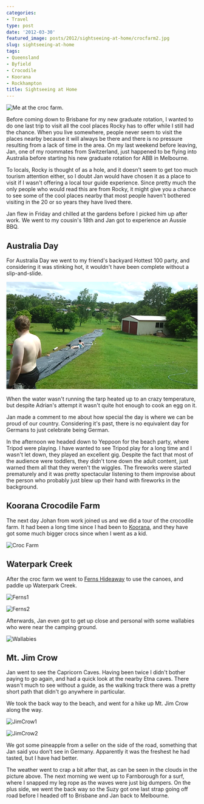 ```yaml
---
categories:
- Travel
type: post
date: '2012-03-30'
featured_image: posts/2012/sightseeing-at-home/crocfarm2.jpg
slug: sightseeing-at-home
tags:
- Queensland
- Byfield
- Crocodile
- Koorana
- Rockhampton
title: Sightseeing at Home
---
```


![Me at the croc farm.](crocfarm2.jpg)

Before coming down to Brisbane for my new graduate rotation, I wanted to do one last trip to visit all the cool places Rocky has to offer while I still had the chance. When you live somewhere, people never seem to visit the places nearby because it will always be there and there is no pressure resulting from a lack of time in the area. On my last weekend before leaving, Jan, one of my roommates from Switzerland, just happened to be flying into Australia before starting his new graduate rotation for ABB in Melbourne.

To locals, Rocky is thought of as a hole, and it doesn't seem to get too much tourism attention either, so I doubt Jan would have chosen it as a place to visit if I wasn't offering a local tour guide experience. Since pretty much the only people who would read this are from Rocky, it might give you a chance to see some of the cool places nearby that most people haven't bothered visiting in the 20 or so years they have lived there.

Jan flew in Friday and chilled at the gardens before I picked him up after work. We went to my cousin's 18th and Jan got to experience an Aussie BBQ.

## Australia Day

For Australia Day we went to my friend's backyard Hottest 100 party, and considering it was stinking hot, it wouldn't have been complete without a slip-and-slide.

![Slip and Slide](ozday1.png "Australia Day Split-n-Slide")

When the water wasn't running the tarp heated up to an crazy temperature, but despite Adrian's attempt it wasn't quite hot enough to cook an egg on it.

Jan made a comment to me about how special the day is where we can be proud of our country. Considering it's past, there is no equivalent day for Germans to just celebrate being German.

In the afternoon we headed down to Yeppoon for the beach party, where Tripod were playing. I have wanted to see Tripod play for a long time and I wasn't let down, they played an excellent gig. Despite the fact that most of the audience were toddlers, they didn't tone down the adult content, just warned them all that they weren't the wiggles. The fireworks were started prematurely and it was pretty spectacular listening to them improvise about the person who probably just blew up their hand with fireworks in the background.

## Koorana Crocodile Farm

The next day Johan from work joined us and we did a tour of the crocodile farm. It had been a long time since I had been to [Koorana](http://www.koorana.com.au/), and they have got some much bigger crocs since when I went as a kid.

![Croc Farm](crocfarm1.jpg "Koorana Croc Farm")

## Waterpark Creek

After the croc farm we went to [Ferns Hideaway](http://www.fernshideaway.com.au/) to use the canoes, and paddle up Waterpark Creek.

![Ferns1](ferns1.jpg)

![Ferns2](ferns2.jpg)

Afterwards, Jan even got to get up close and personal with some wallabies who were near the camping ground.

![Wallabies](ferns3.jpg)

## Mt. Jim Crow

Jan went to see the Capricorn Caves. Having been twice I didn't bother paying to go again, and had a quick look at the nearby Etna caves. There wasn't much to see without a guide, as the walking track there was a pretty short path that didn't go anywhere in particular.

We took the back way to the beach, and went for a hike up Mt. Jim Crow along the way.

![JimCrow1](jimcrow1.jpg)

![JimCrow2](jimcrow2.jpg)

We got some pineapple from a seller on the side of the road, something that Jan said you don't see in Germany. Apparently it was the freshest he had tasted, but I have had better.

The weather went to crap a bit after that, as can be seen in the clouds in the picture above. The next morning we went up to Farnborough for a surf, where I snapped my leg rope as the waves were just big dumpers. On the plus side, we went the back way so the Suzy got one last strap going off road before I headed off to Brisbane and Jan back to Melbourne.